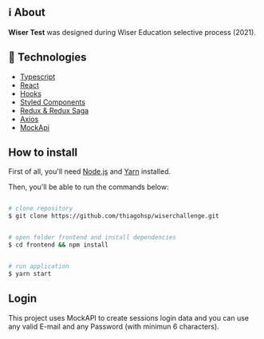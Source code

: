## :information_source: About

**Wiser Test** was designed during Wiser Education selective process (2021).

## :rocket: Technologies

- [Typescript]()
- [React]()
- [Hooks]()
- [Styled Components]()
- [Redux & Redux Saga]()
- [Axios]()
- [MockApi]()

## How to install

First of all, you'll need [Node.js](https://nodejs.org/en/download/) and [Yarn](https://yarnpkg.com/getting-started/install) installed.

Then, you'll be able to run the commands below:

```bash

# clone repository
$ git clone https://github.com/thiagohsp/wiserchallenge.git


# open folder frontend and install dependencies
$ cd frontend && npm install


# run application
$ yarn start

```

## Login

This project uses MockAPI to create sessions login data and you can use any valid E-mail and any Password (with minimun 6 characters).

